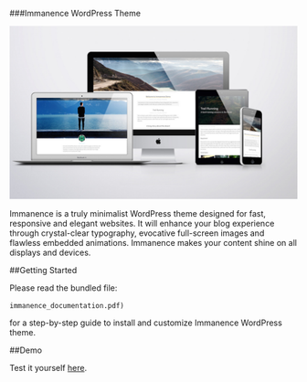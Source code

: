 ###Immanence WordPress Theme

![alt text](theme_preview.jpg "Immanence WordPress Theme")

Immanence is a truly minimalist WordPress theme designed for fast, responsive and elegant websites. It will enhance your blog experience through crystal-clear typography, evocative full-screen images and flawless embedded animations. Immanence makes your content shine on all displays and devices.

##Getting Started

Please read the bundled file:

```
immanence_documentation.pdf)
```

for a step-by-step guide to install and customize Immanence WordPress theme.

##Demo

Test it yourself [here](http://www.immanant.com/immanence).
